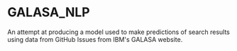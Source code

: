 # GALASA_NLP
An attempt at producing a model used to make predictions of search results using data from GitHub Issues from IBM's GALASA website.
